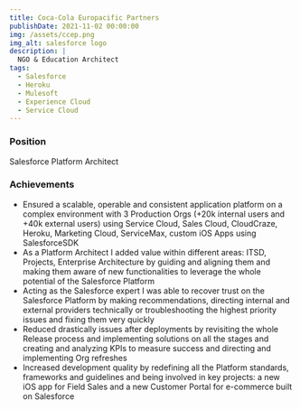 ```yaml
---
title: Coca-Cola Europacific Partners
publishDate: 2021-11-02 00:00:00
img: /assets/ccep.png
img_alt: salesforce logo
description: |
  NGO & Education Architect
tags:
  - Salesforce
  - Heroku
  - Mulesoft
  - Experience Cloud
  - Service Cloud
---
```


### Position

Salesforce Platform Architect

### Achievements

- Ensured a scalable, operable and consistent application platform on a complex environment with 3 Production Orgs (+20k internal users and +40k external users) using Service Cloud, Sales Cloud, CloudCraze, Heroku, Marketing Cloud, ServiceMax, custom iOS Apps using SalesforceSDK
- As a Platform Architect I added value within different areas: ITSD, Projects, Enterprise Architecture by guiding and aligning them and making them aware of new functionalities to leverage the whole potential of the Salesforce Platform
- Acting as the Salesforce expert I was able to recover trust on the Salesforce Platform by making recommendations, directing internal and external providers technically or troubleshooting the highest priority issues and fixing them very quickly
- Reduced drastically issues after deployments by revisiting the whole Release process and implementing solutions on all the stages and creating and analyzing KPIs to measure success and directing and implementing Org refreshes
- Increased development quality by redefining all the Platform standards, frameworks and guidelines and being involved in key projects: a new iOS app for Field Sales and a new Customer Portal for e-commerce built on Salesforce